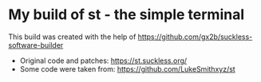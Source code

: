 # My build of st - the simple terminal

This build was created with the help of https://github.com/gx2b/suckless-software-builder

- Original code and patches: https://st.suckless.org/
- Some code were taken from: https://github.com/LukeSmithxyz/st

